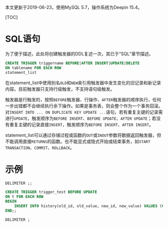本文更新于2019-06-23，使用MySQL 5.7，操作系统为Deepin 15.4。

[TOC]

# SQL语句

为了便于描述，此处将创建触发器的DDL复述一次，其已于“SQL”章节描述。

```sql
CREATE TRIGGER triggername BEFORE|AFTER INSERT|UPDATE|DELETE
ON tablename FOR EACH ROW
statement_list
```

在statement_list中使用别名`OLD`和`NEW`来引用触发器中发生变化的旧记录和新记录内容。目前触发器只支持行级触发，不支持语句级触发。

触发器是行触发的，按照`BEFORE`触发器、行操作、`AFTER`触发器的顺序执行，任何一步出错都不会继续执行余下操作。如果是事务表，则会整个作为一个事务回滚。对`INSERT INTO ... ON DUPLICATE KEY UPDATE ...`语句，若有重复主键的记录需进行`UPDATE`，触发顺序为`BEFORE INSERT`、`BEFORE UPDATE`、`AFTER UPDATE`；若没有重复主键的记录直接`INSERT`，触发顺序为`BEFORE INSERT`、`AFTER INSERT`。

statement_list可以通过存储过程或函数的`OUT`或`INOUT`参数将数据返回触发器，但不能调用直接`RETURNS`的函数。也不能显式或隐式开始或结束事务，如`START TRANSACTION`、`COMMIT`、`ROLLBACK`。

# 示例

```sql
DELIMITER ;;

CREATE TRIGGER trigger_test BEFORE UPDATE
ON t FOR EACH ROW
BEGIN
	INSERT INTO history(old_id, old_value, new_id, new_value) VALUES (OLD.id, OLD.value, NEW.id, NEW.value);
END;;

DELIMITER ;
```